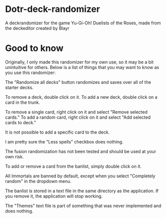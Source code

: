 # Dotr-deck-randomizer
A deckrandomizer for the game Yu-Gi-Oh! Duelists of the Roses, made from the deckeditor created by Blayr

# Good to know

Originally, I only made this randomizer for my own use, so it may be a bit unintuitive for others. Below is a list of things that you may want to know as you use this randomizer:

The "Randomize all decks" button randomizes and saves over all of the starter decks. 

To remove a deck, double click on it. To add a new deck, double click on a card in the trunk. 

To remove a single card, right click on it and select "Remove selected cards." To add a random card, right click on it and select "Add selected cards to deck."

It is not possible to add a specific card to the deck. 

I am pretty sure the "Less spells" checkbox does nothing. 

The fusion randomization has not been tested and should be used at your own risk. 

To add or remove a card from the banlist, simply double click on it. 

All Immortals are banned by default, except when you select "Completely random" in the dropdown menu. 

The banlist is stored in a text file in the same directory as the application. If you remove it, the application will stop working.

The "Themes" text file is part of something that was never implemented and does nothing.
